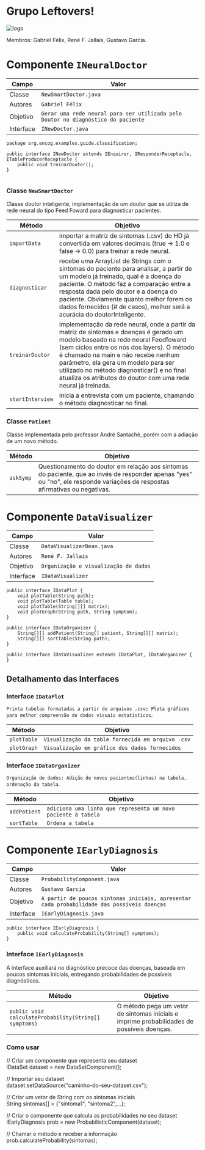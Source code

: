 # Grupo Leftovers!
![logo](https://i.ibb.co/8z6F13t/fefe.jpg)

Membros: Gabriel Félix, René F. Jallais, Gustavo Garcia.

# Componente `INeuralDoctor`

Campo | Valor
----- | -----
Classe | `NewSmartDoctor.java`
Autores | `Gabriel Félix`
Objetivo | `Gerar uma rede neural para ser utilizada pelo Doutor no diagnóstico do paciente`
Interface | `INewDoctor.java`
~~~
package org.encog.examples.guide.classification;

public interface INewDoctor extends IEnquirer, IResponderReceptacle, ITableProducerReceptacle {
    public void treinarDoutor();
}


~~~

### Classe `NewSmartDoctor`
Classe doutor inteligente, implementação de um doutor que se utiliza de rede neural do tipo Feed Foward para diagnosticar pacientes.

Método | Objetivo
-------| --------
`importData` | importar a matriz de sintomas (.csv) do HD já convertida em valores decimais (true -> 1.0 e false -> 0.0) para treinar a rede neural.
`diagnosticar` | recebe uma ArrayList de Strings com o sintomas do paciente para analisar, a partir de um modelo já treinado, qual é a doença do paciente. O método faz a comparação entre a resposta dada pelo doutor e a doença do paciente. Obviamente quanto melhor forem os dados fornecidos (# de casos), melhor será a acurácia do doutorInteligente. 
`treinarDoutor` | implementação da rede neural, onde a partir da matriz de sintomas e doenças é gerado um modelo baseado na rede neural Feedfoward (sem cíclos entre os nós dos layers). O método é chamado na main e não recebe nenhum parâmetro, ela gera um modelo para ser utilizado no método diagnosticar() e no final atualiza os atributos do doutor com uma rede neural já treinada.
`startInterview` | inicia a entrevista com um paciente, chamando o método diagnosticar no final.

### Classe `Patient`
Classe implementada pelo professor André Santachè, porém com a adiação de um novo método.

Método | Objetivo
-------| --------
`askSymp` | Questionamento do doutor em relação aos sintomas do paciente, que ao invés de responder apenas "yes" ou "no", ele responde variações de respostas afirmativas ou negativas.

# Componente `DataVisualizer`

Campo | Valor
----- | -----
Classe | `DataVisualizerBean.java`
Autores | `René F. Jallais`
Objetivo | `Organização e visualização de dados`
Interface | `IDataVisualizer`
~~~
public interface IDataPlot {
    void plotTable(String path);
    void plotTable(Table table);
    void plotTable(String[][] matrix);
    void plotGraph(String path, String symptom);
}

public interface IDataOrganizer {
    String[][] addPatient(String[] patient, String[][] matrix);
    String[][] sortTable(String path);
}

public interface IDataVisualizer extends IDataPlot, IDataOrganizer {
}
~~~

## Detalhamento das Interfaces

### Interface `IDataPlot`
`Printa tabelas formatadas a partir de arquivos .csv; Plota gráficos para melhor compreensão de dados visuais estatisticos`.

Método | Objetivo
-------| --------
`plotTable` | `Visualização da table fornecida em arquivo .csv`
`plotGraph` | `Visualização em gráfico dos dados fornecidos`

### Interface `IDataOrganizer`
`Organização de dados: Adição de novos pacientes(linhas) na tabela, ordenação da tabela`.

Método | Objetivo
-------| --------
`addPatient` | `adiciona uma linha que representa um novo paciente à tabela`
`sortTable` | `Ordena a tabela`


# Componente `IEarlyDiagnosis`

Campo | Valor
----- | -----
Classe | `ProbabilityComponent.java`
Autores | `Gustavo Garcia`
Objetivo | `A partir de poucos sintomas iniciais, apresentar cada probabilidade das possíveis doenças`
Interface | `IEarlyDiagnosis.java`
~~~
public interface IEarlyDiagnosis {
    public void calculateProbability(String[] symptoms);
}
~~~

### Interface `IEarlyDiagnosis`
A interface auxiliará no diagnóstico precoce das doenças, baseada em poucos sintomas iniciais, entregando probabilidades de possíveis diagnósticos.

Método | Objetivo
-------| --------
`public void calculateProbability(String[] symptoms)` | O método pega um vetor de sintomas iniciais e imprime probabilidades de possíveis doenças.

### Como usar

// Criar um componente que representa seu dataset<br>
IDataSet dataset = new DataSetComponent();

// Importar seu dataset<br>
dataset.setDataSource("caminho-do-seu-dataset.csv");

// Criar um vetor de String com os sintomas iniciais<br>
String sintomas[] = {"sintoma1", "sintoma2",...};

// Criar o componente que calcula as probabilidades no seu dataset<br>
IEarlyDiagnosis prob = new ProbabilisticComponent(dataset);

// Chamar o método e receber a informação<br>
prob.calculateProbability(sintomas);

